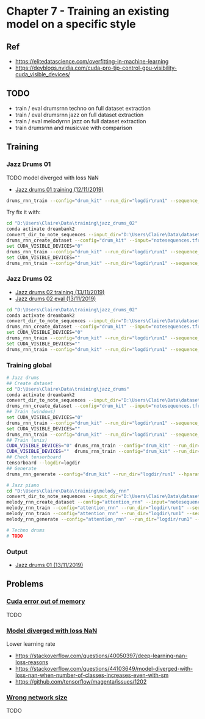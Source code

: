 # Chapter 7 - Training an existing model on a specific style

## Ref

- https://elitedatascience.com/overfitting-in-machine-learning
- https://devblogs.nvidia.com/cuda-pro-tip-control-gpu-visibility-cuda_visible_devices/

## TODO

- train / eval drumsrnn techno on full dataset extraction
- train / eval drumsrnn jazz on full dataset extraction
- train / eval melodyrnn jazz on full dataset extraction
- train drumsrnn and musicvae with comparison 

## Training

### Jazz Drums 01

TODO model diverged with loss NaN

- [Jazz drums 01 training (12/11/2019)](./docs/jazz_drums_01.txt)

```bash
drums_rnn_train --config="drum_kit" --run_dir="logdir\run1" --sequence_example_file="sequence_examples/training_drum_tracks.tfrecord" --hparams="batch_size=128,rnn_layer_sizes=[128,128,128]" --num_training_steps=20000
```

Try fix it with:

```bash
cd "D:\Users\Claire\Data\training\jazz_drums_02"
conda activate dreambank2
convert_dir_to_note_sequences --input_dir="D:\Users\Claire\Data\datasets\jazz_dataset\drums\07" --output_file="notesequences.tfrecord" --recursive
drums_rnn_create_dataset --config="drum_kit" --input="notesequences.tfrecord" --output_dir="sequence_examples" --eval_ratio=0.10
set CUDA_VISIBLE_DEVICES="0"
drums_rnn_train --config="drum_kit" --run_dir="logdir\run1" --sequence_example_file="sequence_examples/training_drum_tracks.tfrecord" --hparams="learning_rate=0.0001,batch_size=128,rnn_layer_sizes=[128,128,128]" --num_training_steps=20000
set CUDA_VISIBLE_DEVICES=""
drums_rnn_train --config="drum_kit" --run_dir="logdir\run1" --sequence_example_file="sequence_examples/eval_drum_tracks.tfrecord" --hparams="learning_rate=0.0001,batch_size=128,rnn_layer_sizes=[128,128,128]" --num_training_steps=20000 --eval
```

### Jazz Drums 02

- [Jazz drums 02 training (13/11/2019)](./docs/jazz_drums_02_training.txt)
- [Jazz drums 02 eval (13/11/2019)](./docs/jazz_drums_02_eval.txt)

```bash
cd "D:\Users\Claire\Data\training\jazz_drums_02"
conda activate dreambank2
convert_dir_to_note_sequences --input_dir="D:\Users\Claire\Data\datasets\jazz_dataset\drums\07" --output_file="notesequences.tfrecord" --recursive
drums_rnn_create_dataset --config="drum_kit" --input="notesequences.tfrecord" --output_dir="sequence_examples" --eval_ratio=0.10
set CUDA_VISIBLE_DEVICES="0"
drums_rnn_train --config="drum_kit" --run_dir="logdir\run1" --sequence_example_file="sequence_examples/training_drum_tracks.tfrecord" --hparams="batch_size=128,rnn_layer_sizes=[256,256,256]" --num_training_steps=20000
set CUDA_VISIBLE_DEVICES=""
drums_rnn_train --config="drum_kit" --run_dir="logdir\run1" --sequence_example_file="sequence_examples/eval_drum_tracks.tfrecord" --hparams="batch_size=128,rnn_layer_sizes=[256,256,256]" --num_training_steps=20000 --eval
```

### Training global

```bash
# Jazz drums
## Create dataset
cd "D:\Users\Claire\Data\training\jazz_drums"
conda activate dreambank2
convert_dir_to_note_sequences --input_dir="D:\Users\Claire\Data\datasets\jazz_dataset\drums\07" --output_file="notesequences.tfrecord" --recursive
drums_rnn_create_dataset --config="drum_kit" --input="notesequences.tfrecord" --output_dir="sequence_examples" --eval_ratio=0.10
## Train (windows)
set CUDA_VISIBLE_DEVICES="0"
drums_rnn_train --config="drum_kit" --run_dir="logdir\run1" --sequence_example_file="sequence_examples/training_drum_tracks.tfrecord" --hparams="learning_rate=0.0001,batch_size=128,rnn_layer_sizes=[256,256,256]" --num_training_steps=20000
set CUDA_VISIBLE_DEVICES=""
drums_rnn_train --config="drum_kit" --run_dir="logdir\run1" --sequence_example_file="sequence_examples/eval_drum_tracks.tfrecord" --hparams="learning_rate=0.0001,batch_size=128,rnn_layer_sizes=[256,256,256]" --num_training_steps=20000 --eval
## Train (unix)
CUDA_VISIBLE_DEVICES="0" drums_rnn_train --config="drum_kit" --run_dir="logdir\run1" --sequence_example_file="sequence_examples/training_drum_tracks.tfrecord" --hparams="learning_rate=0.0001,batch_size=128,rnn_layer_sizes=[256,256,256]" --num_training_steps=20000
CUDA_VISIBLE_DEVICES=""  drums_rnn_train --config="drum_kit" --run_dir="logdir\run1" --sequence_example_file="sequence_examples/eval_drum_tracks.tfrecord" --hparams="learning_rate=0.0001,batch_size=128,rnn_layer_sizes=[256,256,256]" --num_training_steps=20000 --eval
## Check tensorboard
tensorboard --logdir=logdir
## Generate
drums_rnn_generate --config="drum_kit" --run_dir="logdir/run1" --hparams="batch_size=128,rnn_layer_sizes=[256,256,256]" --output_dir="generated" --num_outputs=10 --num_steps=128 --primer_drums="[(36,)]"

# Jazz piano
cd "D:\Users\Claire\Data\training\melody_rnn"
convert_dir_to_note_sequences --input_dir="D:\Users\Claire\Data\datasets\jazz_dataset\piano\08" --output_file="notesequences.tfrecord" --recursive
melody_rnn_create_dataset --config="attention_rnn" --input="notesequences.tfrecord" --output_dir="sequence_examples" --eval_ratio=0.10
melody_rnn_train --config="attention_rnn" --run_dir="logdir\run1" --sequence_example_file="sequence_examples/training_melodies.tfrecord" --hparams="batch_size=128,rnn_layer_sizes=[128,128]" --num_training_steps=20000
melody_rnn_train --config="attention_rnn" --run_dir="logdir\run1" --sequence_example_file="sequence_examples/eval_melodies.tfrecord" --hparams="batch_size=128,rnn_layer_sizes=[128,128]" --eval
melody_rnn_generate --config="attention_rnn" --run_dir="logdir/run1" --output_dir="generated" --num_outputs=10 --num_steps=128 --hparams="batch_size=128,rnn_layer_sizes=[128,128]" --primer_melody="[60]"

# Techno drums
# TODO
```

### Output

- [Jazz drums 01 (13/11/2019)](./docs/jazz_drums_02_eval.txt)

## Problems

### [Cuda error out of memory](./docs/cuda_error_out_of_memory.md)

TODO

### [Model diverged with loss NaN](./docs/model_diverged_with_loss_nan.md)

Lower learning rate

- https://stackoverflow.com/questions/40050397/deep-learning-nan-loss-reasons
- https://stackoverflow.com/questions/44103649/model-diverged-with-loss-nan-when-number-of-classes-increases-even-with-sm
- https://github.com/tensorflow/magenta/issues/1202

### [Wrong network size](./docs/wrong_network_size.md)

TODO
